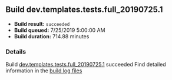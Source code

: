 ## Build dev.templates.tests.full_20190725.1
- **Build result:** `succeeded`
- **Build queued:** 7/25/2019 5:00:00 AM
- **Build duration:** 714.88 minutes
### Details
Build [dev.templates.tests.full_20190725.1](https://winappstudio.visualstudio.com/web/build.aspx?pcguid=a4ef43be-68ce-4195-a619-079b4d9834c2&builduri=vstfs%3a%2f%2f%2fBuild%2fBuild%2f29926) succeeded
Find detailed information in the [build log files](https://uwpctdiags.blob.core.windows.net/buildlogs/dev.templates.tests.full_20190725.1_logs.zip)
